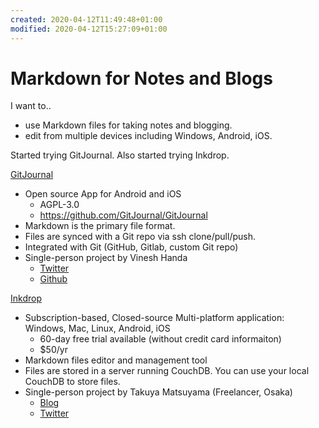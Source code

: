 ```yaml
---
created: 2020-04-12T11:49:48+01:00
modified: 2020-04-12T15:27:09+01:00
---
```


# Markdown for Notes and Blogs

I want to..

- use Markdown files for taking notes and blogging.
- edit from multiple devices including Windows, Android, iOS.

Started trying GitJournal. Also started trying Inkdrop.

[GitJournal](https://gitjournal.io/)

- Open source App for Android and iOS
  - AGPL-3.0
  - https://github.com/GitJournal/GitJournal
- Markdown is the primary file format.
- Files are synced with a Git repo via ssh clone/pull/push.
- Integrated with Git (GitHub, Gitlab, custom Git repo)
- Single-person project by Vinesh Handa
  - [Twitter](https://twitter.com/visheshhanda)
  - [Github](https://github.com/vHanda)

[Inkdrop](https://www.inkdrop.app/)

- Subscription-based, Closed-source Multi-platform application: Windows, Mac, Linux, Android, iOS
  - 60-day free trial available (without credit card informaiton)
  - $50/yr
- Markdown files editor and management tool
- Files are stored in a server running CouchDB. You can use your local CouchDB to store files.
- Single-person project by Takuya Matsuyama (Freelancer, Osaka)
  - [Blog](https://blog.inkdrop.info/)
  - [Twitter](https://twitter.com/inkdrop_app)